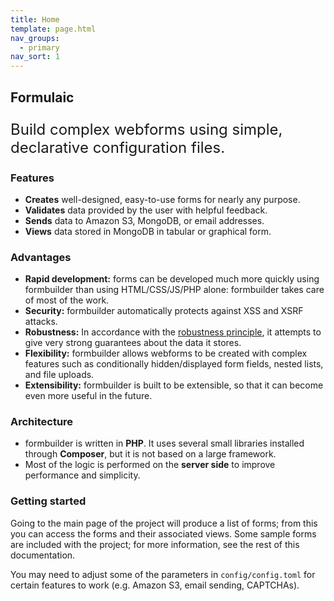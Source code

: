 ```yaml
---
title: Home
template: page.html
nav_groups:
  - primary
nav_sort: 1
---
```


## Formulaic

<p style="font-size:24px">
	Build complex webforms using simple, declarative configuration files.
</p>

### Features

* **Creates** well-designed, easy-to-use forms for nearly any purpose.
* **Validates** data provided by the user with helpful feedback.
* **Sends** data to Amazon S3, MongoDB, or email addresses.
* **Views** data stored in MongoDB in tabular or graphical form.

### Advantages

* **Rapid development:** forms can be developed much more quickly using formbuilder than using HTML/CSS/JS/PHP alone: formbuilder takes care of most of the work.
* **Security:** formbuilder automatically protects against XSS and XSRF attacks.
* **Robustness:** In accordance with the [robustness principle](https://en.wikipedia.org/wiki/Robustness_principle), it attempts to give very strong guarantees about the data it stores.
* **Flexibility:** formbuilder allows webforms to be created with complex features such as conditionally hidden/displayed form fields, nested lists, and file uploads.
* **Extensibility:** formbuilder is built to be extensible, so that it can become even more useful in the future.

### Architecture

* formbuilder is written in **PHP**. It uses several small libraries installed through **Composer**, but it is not based on a large framework.
* Most of the logic is performed on the **server side** to improve performance and simplicity.

### Getting started

Going to the main page of the project will produce a list of forms; from this you can access the forms and their associated views. Some sample forms are included with the project; for more information, see the rest of this documentation.

You may need to adjust some of the parameters in `config/config.toml` for certain features to work (e.g. Amazon S3, email sending, CAPTCHAs).